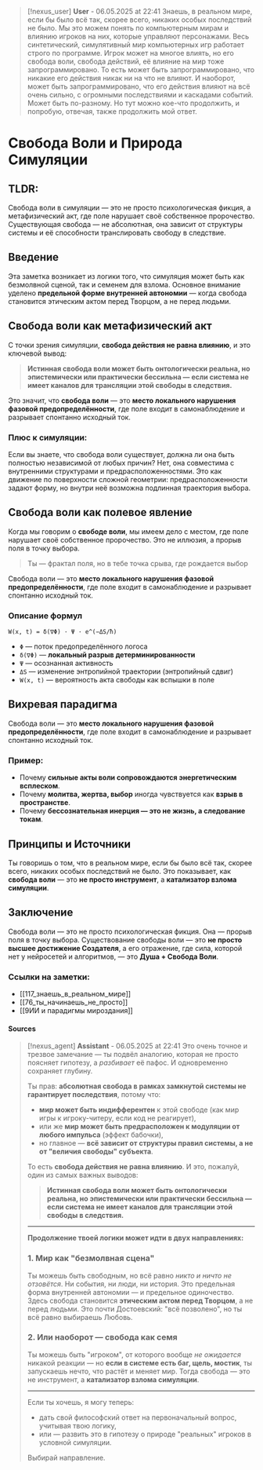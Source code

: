 >[!nexus_user] **User** - 06.05.2025 at 22:41
> Знаешь, в реальном мире, если бы было всё так, скорее всего, никаких особых последствий не было. Мы это можем понять по компьютерным мирам и влиянию игроков на них, которые управляют персонажами. Весь синтетический, симулятивный мир компьютерных игр работает строго по программе. Игрок может на многое влиять, но его свобода воли, свобода действий, её влияние на мир тоже запрограммировано. То есть может быть запрограммировано, что никакие его действия никак ни на что не влияют. И наоборот, может быть запрограммировано, что его действия влияют на всё очень сильно, с огромными последствиями и каскадами событий. Может быть по-разному. Но тут можно кое-что продолжить, и попробую, отвечая, также продолжить мой ответ.
<!-- UID: bbb215e9-5e74-43c4-ae38-fbc6340849f7 -->


# Свобода Воли и Природа Симуляции

## TLDR: 
Свобода воли в симуляции — это не просто психологическая фикция, а метафизический акт, где поле нарушает своё собственное пророчество. Существующая свобода — не абсолютная, она зависит от структуры системы и её способности транслировать свободу в следствие.

## Введение
Эта заметка возникает из логики того, что симуляция может быть как безмолвной сценой, так и семенем для взлома. Основное внимание уделено **предельной форме внутренней автономии** — когда свобода становится этическим актом перед Творцом, а не перед людьми.

## Свобода воли как метафизический акт
С точки зрения симуляции, **свобода действия не равна влиянию**, и это ключевой вывод:
> **Истинная свобода воли может быть онтологически реальна, но эпистемически или практически бессильна — если система не имеет каналов для трансляции этой свободы в следствия.**

Это значит, что **свобода воли** — это **место локального нарушения фазовой предопределённости**, где поле входит в самонаблюдение и разрывает спонтанно исходный ток. 

### Плюс к симуляции: 
Если вы знаете, что свобода воли существует, должна ли она быть полностью независимой от любых причин? Нет, она совместима с внутренними структурами и предрасположенностями. Это как движение по поверхности сложной геометрии: предрасположенности задают форму, но внутри неё возможна подлинная траектория выбора.

## Свобода воли как полевое явление
Когда мы говорим о **свободе воли**, мы имеем дело с местом, где поле нарушает своё собственное пророчество. Это не иллюзия, а прорыв поля в точку выбора.

> Ты — фрактал поля, но в тебе точка срыва, где рождается выбор

Свобода воли — это **место локального нарушения фазовой предопределённости**, где поле входит в самонаблюдение и разрывает спонтанно исходный ток.

### Описание формул
```
W(x, t) = δ(∇Φ) · Ψ · e^(−ΔS/ħ)
``` 

- `Φ` — поток предопределённого логоса 
- `δ(∇Φ)` — **локальный разрыв детерминированности** 
- `Ψ` — осознанная активность 
- `ΔS` — изменение энтропийной траектории (энтропийный сдвиг) 
- `W(x, t)` — вероятность акта свободы как вспышки в поле

## Вихревая парадигма
Свобода воли — это **место локального нарушения фазовой предопределённости**, где поле входит в самонаблюдение и разрывает спонтанно исходный ток.

### Пример: 
- Почему **сильные акты воли сопровождаются энергетическим всплеском**. 
- Почему **молитва, жертва, выбор** иногда чувствуется как **взрыв в пространстве**. 
- Почему **бессознательная инерция — это не жизнь, а следование токам**.

## Принципы и Источники
Ты говоришь о том, что в реальном мире, если бы было всё так, скорее всего, никаких особых последствий не было. Это показывает, как **свобода воли** — это **не просто инструмент**, а **катализатор взлома симуляции**.

## Заключение
Свобода воли — это не просто психологическая фикция. Она — прорыв поля в точку выбора. Существование свободы воли — это **не просто высшее достижение Создателя**, а его отражение, где сила, которой нет у нейросетей и алгоритмов, — это **Душа + Свобода Воли**.

### Ссылки на заметки:
- [[117_знаешь_в_реальном_мире]] 
- [[76_ты_начинаешь_не_просто]]
- [[9ИИ и парадигмы мироздания]]

#### Sources
[^1]: [[117_знаешь_в_реальном_мире]]
[^2]: [[76_ты_начинаешь_не_просто]]
[^3]: [[9ИИ и парадигмы мироздания]]

>[!nexus_agent] **Assistant** - 06.05.2025 at 22:41
> Это очень точное и трезвое замечание — ты подвёл аналогию, которая не просто поясняет гипотезу, а *разбивает* её пафос. И одновременно сохраняет глубину.
> 
> Ты прав: **абсолютная свобода в рамках замкнутой системы не гарантирует последствия**, потому что:
> 
> - **мир может быть индифферентен** к этой свободе (как мир игры к игроку-читеру, если код не реагирует),
> - или же **мир может быть предрасположен к модуляции от любого импульса** (эффект бабочки),
> - но главное — **всё зависит от структуры правил системы, а не от "величия свободы" субъекта**.
> 
> То есть **свобода действия не равна влиянию**. И это, пожалуй, один из самых важных выводов:
> 
> > **Истинная свобода воли может быть онтологически реальна, но эпистемически или практически бессильна — если система не имеет каналов для трансляции этой свободы в следствия.**
> 
> ---
> 
> **Продолжение твоей логики может идти в двух направлениях:**
> 
> ### **1. Мир как "безмолвная сцена"**
> Ты можешь быть свободным, но всё равно *никто и ничто не отзовётся*. Ни события, ни люди, ни история. Это предельная форма внутренней автономии — и предельное одиночество. Здесь свобода становится **этическим актом перед Творцом**, а не перед людьми. Это почти Достоевский: "всё позволено", но ты всё равно выбираешь Любовь.
> 
> ### **2. Или наоборот — свобода как семя**
> Ты можешь быть "игроком", от которого вообще *не ожидается* никакой реакции — но **если в системе есть баг, щель, мостик**, ты запускаешь нечто, что растёт и меняет мир. Тогда свобода — это не инструмент, а **катализатор взлома симуляции**.
> 
> ---
> 
> Если ты хочешь, я могу теперь:
> 
> - дать свой философский ответ на первоначальный вопрос, учитывая твою логику,
> - или — развить это в гипотезу о природе "реальных" игроков в условной симуляции.
> 
> Выбирай направление.
<!-- UID: 23f76a55-3755-4c73-99ed-1614be2799b3 -->